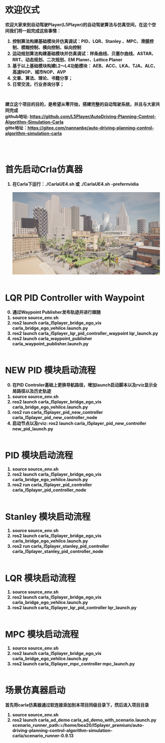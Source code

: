 # 欢迎仪式
<b><strong>欢迎大家来到自动驾驶Player(L5Player)的自动驾驶算法与仿真空间，在这个空间我们将一起完成这些事情：<strong><b>
1. 控制算法构建基础模块并仿真调试：PID、LQR、Stanley 、MPC、滑膜控制、模糊控制、横向控制、纵向控制
2. 运动规划算法构建基础模块并仿真调试：样条曲线、贝塞尔曲线、ASTAR、RRT、动态规划、二次规划、EM Planer、Lattice Planer
3. 基于以上基础模块构建L2～L4功能模块： AEB、ACC、LKA、TJA、ALC、高速NOP、城市NOP、AVP
4. 文章、算法、理论、书籍分享；
5. 日常交流，行业咨询分享；
<br> 

<b><strong>建立这个项目的目的，是希望从零开始，搭建完整的自动驾驶系统，并且与大家共同完成<strong><b>
<br>
github地址: https://github.com/L5Player/AutoDriving-Planning-Control-Algorithm-Simulation-Carla<br>
gitte地址：https://gitee.com/nannanbe/auto-driving-planning-control-algorithm-simulation-carla

<br> 
<br> 

# 首先启动Crla仿真器
1. 在Carla下运行：./CarlaUE4.sh 或 ./CarlaUE4.sh -prefernvidia
<br><br>
![carla](./figures/carla.png) 
<br><br>

# LQR PID Controller with Waypoint
0. 通过Waypoint Publisher发布轨迹并进行跟随
1. source source_env.sh
2. ros2 launch carla_l5player_bridge_ego_vis carla_bridge_ego_vehilce.launch.py
3. ros2 launch carla_l5player_lqr_pid_controller_waypoint lqr_launch.py
4. ros2 launch carla_waypoint_publisher carla_waypoint_publisher.launch.py
<br><br>

# NEW PID 模块启动流程
0. 在PID Controler基础上更换导航路径，增加launch启动脚本以及rviz显示全局路径以及历史轨迹
1. source source_env.sh
2. ros2 launch carla_l5player_bridge_ego_vis carla_bridge_ego_vehilce.launch.py
3. ros2 run carla_l5player_pid_new_controller carla_l5player_pid_new_controller_node
4. 启动节点以及rviz: ros2 launch carla_l5player_pid_new_controller new_pid_launch.py
<br><br>

# PID 模块启动流程
1. source source_env.sh
2. ros2 launch carla_l5player_bridge_ego_vis carla_bridge_ego_vehilce.launch.py
3. ros2 run carla_l5player_pid_controller carla_l5player_pid_controller_node
<br><br>

# Stanley 模块启动流程
1. source source_env.sh
2. ros2 launch carla_l5player_bridge_ego_vis carla_bridge_ego_vehilce.launch.py
3. ros2 run carla_l5player_stanley_pid_controller carla_l5player_stanley_pid_controller_node
<br><br>

# LQR 模块启动流程
1. source source_env.sh
2. ros2 launch carla_l5player_bridge_ego_vis carla_bridge_ego_vehilce.launch.py
3. ros2 launch carla_l5player_lqr_pid_controller lqr_launch.py
<br><br>

# MPC 模块启动流程
1. source source_env.sh
2. ros2 launch carla_l5player_bridge_ego_vis carla_bridge_ego_vehilce.launch.py
3. ros2 launch carla_l5player_mpc_controller mpc_launch.py
<br><br>

# 场景仿真器启动
首先将carla仿真器通过软连接添加到本项目同级目录下，然后进入项目目录
1. source source_env.sh
2. ros2 launch carla_ad_demo carla_ad_demo_with_scenario.launch.py scenario_runner_path:=/home/bea20/l5player_premium/auto-driving-planning-control-algorithm-simulation-carla/scenario_runner-0.9.13
<br><br>

